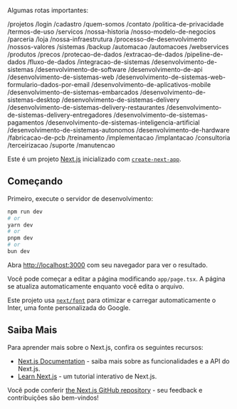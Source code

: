 

Algumas rotas importantes:

/projetos
/login
/cadastro
/quem-somos
/contato
/politica-de-privacidade
/termos-de-uso
/servicos
/nossa-historia
/nosso-modelo-de-negocios
/parceria
/loja
/nossa-infraestrutura
/processo-de-desenvolvimento
/nossos-valores
/sistemas
/backup
/automacao
/automacoes
/webservices
/produtos
/precos
/protecao-de-dados
/extracao-de-dados
/pipeline-de-dados
/fluxo-de-dados
/integracao-de-sistemas
/desenvolvimento-de-sistemas
/desenvolvimento-de-software
/desenvolvimento-de-api
/desenvolvimento-de-sistemas-web
/desenvolvimento-de-sistemas-web-formulario-dados-por-email
/desenvolvimento-de-aplicativos-mobile
/desenvolvimento-de-sistemas-embarcados
/desenvolvimento-de-sistemas-desktop
/desenvolvimento-de-sistemas-delivery
/desenvolvimento-de-sistemas-delivery-restaurantes
/desenvolvimento-de-sistemas-delivery-entregadores
/desenvolvimento-de-sistemas-pagamentos
/desenvolvimento-de-sistemas-inteligencia-artificial
/desenvolvimento-de-sistemas-autonomos
/desenvolvimento-de-hardware
/fabricacao-de-pcb
/treinamento
/implementacao
/implantacao
/consultoria
/terceirizacao
/suporte
/manutencao



Este é um projeto [Next.js](https://nextjs.org/) inicializado com [`create-next-app`](https://github.com/vercel/next.js/tree/canary/packages/create-next-app).

## Começando

Primeiro, execute o servidor de desenvolvimento:

```bash
npm run dev
# or
yarn dev
# or
pnpm dev
# or
bun dev
```

Abra [http://localhost:3000](http://localhost:3000) com seu navegador para ver o resultado.

Você pode começar a editar a página modificando `app/page.tsx`. A página se atualiza automaticamente enquanto você edita o arquivo.

Este projeto usa [`next/font`](https://nextjs.org/docs/basic-features/font-optimization) para otimizar e carregar automaticamente o Inter, uma fonte personalizada do Google.

## Saiba Mais

Para aprender mais sobre o Next.js, confira os seguintes recursos:

- [Next.js Documentation](https://nextjs.org/docs) - saiba mais sobre as funcionalidades e a API do Next.js.
- [Learn Next.js](https://nextjs.org/learn) - um tutorial interativo de Next.js.

Você pode conferir [the Next.js GitHub repository](https://github.com/vercel/next.js/) - seu feedback e contribuições são bem-vindos!
